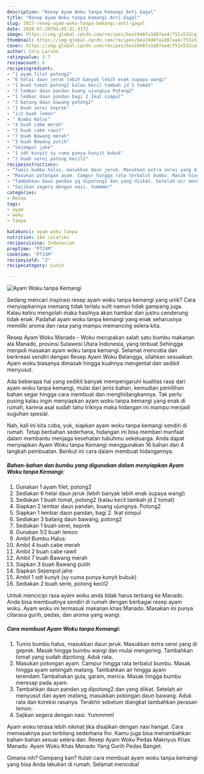 ```yaml
---
description: "Resep Ayam Woku tanpa Kemangi Anti Gagal"
title: "Resep Ayam Woku tanpa Kemangi Anti Gagal"
slug: 3027-resep-ayam-woku-tanpa-kemangi-anti-gagal
date: 2020-07-29T04:05:31.917Z
image: https://img-global.cpcdn.com/recipes/bea1948fa1d87aa4/751x532cq70/ayam-woku-tanpa-kemangi-foto-resep-utama.jpg
thumbnail: https://img-global.cpcdn.com/recipes/bea1948fa1d87aa4/751x532cq70/ayam-woku-tanpa-kemangi-foto-resep-utama.jpg
cover: https://img-global.cpcdn.com/recipes/bea1948fa1d87aa4/751x532cq70/ayam-woku-tanpa-kemangi-foto-resep-utama.jpg
author: Cory Larson
ratingvalue: 3.7
reviewcount: 6
recipeingredient:
- "1 ayam filet potong2"
- "6 helai daun jeruk lebih banyak lebih enak supaya wangi"
- "1 buah tomat potong2 kalau kecil tambah jd 2 tomat"
- "2 lembar daun pandan buang ujungnya Potong2"
- "1 lembar daun pandan bagi 2 Ikat simpul"
- "3 batang daun bawang potong2"
- "1 buah serei keprek"
- "1/2 buah lemon"
- " Bumbu Halus"
- "4 buah cabe merah"
- "2 buah cabe rawit"
- "7 buah Bawang merah"
- "3 buah Bawang putih"
- "Sejempol jahe"
- "1 sdt kunyit sy cuma punya kunyit bubuk"
- "2 buah serei potong kecil2"
recipeinstructions:
- "Tumis bumbu halus, masukkan daun jeruk. Masukkan extra serei yang di geprek. Masak hingga bumbu wangi dan mulai mengering. Tambahkan tomat yang sudah dipotong. Aduk rata."
- "Masukan potongan ayam. Campur hingga rata terbalut bumbu. Masak hingga ayam setengah matang. Tambahkan air hingga ayam terendam.Tambahakan gula, garam, merica. Masak hingga bumbu meresap pada ayam."
- "Tambahkan daun pandan yg dipotong2 dan yang diikat. Setelah air menyusut dan ayam matang, masukkan potongan daun bawang. Aduk rata dan koreksi rasanya. Terakhir sebelum diangkat tambahkan perasan lemon."
- "Sajikan segera dengan nasi. Yummmm!"
categories:
- Resep
tags:
- ayam
- woku
- tanpa

katakunci: ayam woku tanpa 
nutrition: 184 calories
recipecuisine: Indonesian
preptime: "PT24M"
cooktime: "PT33M"
recipeyield: "2"
recipecategory: Lunch

---
```



![Ayam Woku tanpa Kemangi](https://img-global.cpcdn.com/recipes/bea1948fa1d87aa4/751x532cq70/ayam-woku-tanpa-kemangi-foto-resep-utama.jpg)

Sedang mencari inspirasi resep ayam woku tanpa kemangi yang unik? Cara menyiapkannya memang tidak terlalu sulit namun tidak gampang juga. Kalau keliru mengolah maka hasilnya akan hambar dan justru cenderung tidak enak. Padahal ayam woku tanpa kemangi yang enak seharusnya memiliki aroma dan rasa yang mampu memancing selera kita.

Resep Ayam Woku Manado - Woku merupakan salah satu bumbu makanan ala Manado, provinsi Sulawesi Utara Indonesia, yang terbuat Sehingga menjadi masakan ayam woku tanpa kemangi. Selamat mencoba dan berkreasi sendiri dengan Resep Ayam Woku Belangga, silahkan sesuaikan. Ayam woku biasanya dimasak hingga kuahnya mengental dan sedikit menyusut.

Ada beberapa hal yang sedikit banyak mempengaruhi kualitas rasa dari ayam woku tanpa kemangi, mulai dari jenis bahan, kemudian pemilihan bahan segar hingga cara membuat dan menghidangkannya. Tak perlu pusing kalau ingin menyiapkan ayam woku tanpa kemangi yang enak di rumah, karena asal sudah tahu triknya maka hidangan ini mampu menjadi suguhan spesial.


Nah, kali ini kita coba, yuk, siapkan ayam woku tanpa kemangi sendiri di rumah. Tetap berbahan sederhana, hidangan ini bisa memberi manfaat dalam membantu menjaga kesehatan tubuhmu sekeluarga. Anda dapat menyiapkan Ayam Woku tanpa Kemangi menggunakan 16 bahan dan 4 langkah pembuatan. Berikut ini cara dalam membuat hidangannya.

<!--inarticleads1-->

##### Bahan-bahan dan bumbu yang digunakan dalam menyiapkan Ayam Woku tanpa Kemangi:

1. Gunakan 1 ayam filet, potong2
1. Sediakan 6 helai daun jeruk (lebih banyak lebih enak supaya wangi)
1. Sediakan 1 buah tomat, potong2 (kalau kecil tambah jd 2 tomat)
1. Siapkan 2 lembar daun pandan, buang ujungnya. Potong2
1. Siapkan 1 lembar daun pandan, bagi 2. Ikat simpul
1. Sediakan 3 batang daun bawang, potong2
1. Sediakan 1 buah serei, keprek
1. Gunakan 1/2 buah lemon
1. Ambil  Bumbu Halus:
1. Ambil 4 buah cabe merah
1. Ambil 2 buah cabe rawit
1. Ambil 7 buah Bawang merah
1. Siapkan 3 buah Bawang putih
1. Siapkan Sejempol jahe
1. Ambil 1 sdt kunyit (sy cuma punya kunyit bubuk)
1. Sediakan 2 buah serei, potong kecil2


Untuk mencicipi rasa ayam woku anda tidak harus terbang ke Manado. Anda bisa membuatnya sendiri di rumah dengan berbagai resep ayam woku. Ayam woku ini termasuk makanan khas Manado. Masakan ini punya citarasa gurih, pedas, dan aroma yang wangi. 

<!--inarticleads2-->

##### Cara membuat Ayam Woku tanpa Kemangi:

1. Tumis bumbu halus, masukkan daun jeruk. Masukkan extra serei yang di geprek. Masak hingga bumbu wangi dan mulai mengering. Tambahkan tomat yang sudah dipotong. Aduk rata.
1. Masukan potongan ayam. Campur hingga rata terbalut bumbu. Masak hingga ayam setengah matang. Tambahkan air hingga ayam terendam.Tambahakan gula, garam, merica. Masak hingga bumbu meresap pada ayam.
1. Tambahkan daun pandan yg dipotong2 dan yang diikat. Setelah air menyusut dan ayam matang, masukkan potongan daun bawang. Aduk rata dan koreksi rasanya. Terakhir sebelum diangkat tambahkan perasan lemon.
1. Sajikan segera dengan nasi. Yummmm!


Ayam woku terasa lebih nikmat jika disajikan dengan nasi hangat. Cara memasaknya pun terbilang sederhana lho. Kamu juga bisa menambahkan bahan-bahan sesuai selera dan. Resep Ayam Woku Pedas Maknyus Khas Manado. Ayam Woku Khas Manado Yang Gurih Pedas Banget. 

Gimana nih? Gampang kan? Itulah cara membuat ayam woku tanpa kemangi yang bisa Anda lakukan di rumah. Selamat mencoba!
